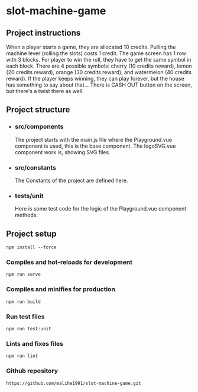 # slot-machine-game

## Project instructions

When a player starts a game, they are allocated 10 credits.
Pulling the machine lever (rolling the slots) costs 1 credit.
The game screen has 1 row with 3 blocks.
For player to win the roll, they have to get the same symbol in each block.
There are 4 possible symbols: cherry (10 credits reward), lemon (20 credits reward), orange (30 credits
reward), and watermelon (40 credits reward).
If the player keeps winning, they can play forever, but the house has something to say about that...
There is CASH OUT button on the screen, but there's a twist there as well.

## Project structure

- ### src/components

  The project starts with the main.js file where the Playground.vue component is used, this is the base component.
  The logoSVG.vue component work is, showing SVG files.

- ### src/constants

  The Constants of the project are defined here.

- ### tests/unit

  Here is some test code for the logic of the Playground.vue component methods.

## Project setup

```
npm install --force
```

### Compiles and hot-reloads for development

```
npm run serve
```

### Compiles and minifies for production

```
npm run build
```

### Run test files

```
npm run test:unit
```

### Lints and fixes files

```
npm run lint
```

### Github repository

```
https://github.com/malihe1991/slot-machine-game.git
```
